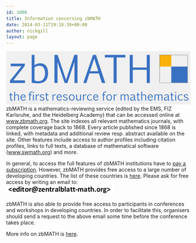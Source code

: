 ```yaml
---
id: 1006
title: Information concerning zbMATH
date: 2014-03-11T19:18:39+00:00
author: nickgill
layout: page
---
```


<img src="zblogo.jpg">zbMATH is a mathematics-reviewing service (edited by the EMS, FIZ
Karlsruhe, and the Heidelberg Academy) that can be accessed online at <a href = "http://www.zbmath.org">www.zbmath.org</a>. The site indexes all relevant mathematics journals, with complete coverage back to 1868.  Every article published since
1868 is linked, with metadata and additional review resp. abstract
available on the site. Other features include access to author
profiles including citation profiles, links to full texts, a database
of mathematical software (<a href = "http://www.swmath.org">www.swmath.org</a>) and more.

In general, to access the full features of zbMATH institutions have to
<a href="https://zbmath.org/subscription/">pay a subscription</a>. However, zbMATH provides free access to a large number of developing countries. The list of these countries is <a href = "zbmath2">here</a>. Please ask for free access by writing an email to:<br><img src="zbmail.jpg">

zbMATH is also able to provide free access to participants in conferences and workshops in developing countries. In order to facilitate this, organisers should send a request to the above email some time before the conference takes place.

More info on zbMATH is <a href = "zbposter.pdf">here</a>.
